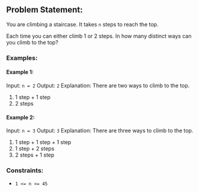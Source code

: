 ## Problem Statement:

You are climbing a staircase. It takes `n` steps to reach the top.

Each time you can either climb 1 or 2 steps. In how many distinct ways can you climb to the top?

### Examples:

#### Example 1:
Input: `n = 2`
Output: `2`
Explanation: There are two ways to climb to the top.
1. 1 step + 1 step
2. 2 steps

#### Example 2:
Input: `n = 3`
Output: `3`
Explanation: There are three ways to climb to the top.
1. 1 step + 1 step + 1 step
2. 1 step + 2 steps
3. 2 steps + 1 step

### Constraints:
- `1 <= n <= 45`
